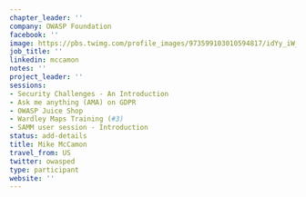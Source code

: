 ```yaml
---
chapter_leader: ''
company: OWASP Foundation
facebook: ''
image: https://pbs.twimg.com/profile_images/973599103010594817/idYy_iW__400x400.jpg
job_title: ''
linkedin: mccamon
notes: ''
project_leader: ''
sessions:
- Security Challenges - An Introduction
- Ask me anything (AMA) on GDPR
- OWASP Juice Shop
- Wardley Maps Training (#3)
- SAMM user session - Introduction
status: add-details
title: Mike McCamon
travel_from: US
twitter: owasped
type: participant
website: ''
---
```


<!-- put more details about participant here -->